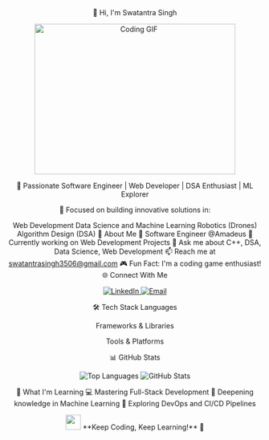 <div align="center"> <!-- Headline -->
👋 Hi, I'm Swatantra Singh
<p align="center"> <img src="https://raw.githubusercontent.com/abhisheknaiidu/abhisheknaiidu/master/code.gif" width="400" height="300" alt="Coding GIF"> </p>
🌟 Passionate Software Engineer | Web Developer | DSA Enthusiast | ML Explorer

🎯 Focused on building innovative solutions in:

Web Development
Data Science and Machine Learning
Robotics (Drones)
Algorithm Design (DSA)
👀 About Me
🏢 Software Engineer @Amadeus
🤝 Currently working on Web Development Projects
💬 Ask me about C++, DSA, Data Science, Web Development
📫 Reach me at swatantrasingh3506@gmail.com
🎮 Fun Fact: I'm a coding game enthusiast!
🌐 Connect With Me
<p> <a href="https://www.linkedin.com/in/swatantrasingh1508" target="_blank"> <img src="https://img.shields.io/badge/-LinkedIn-0077B5?logo=linkedin&logoColor=white&style=for-the-badge" alt="LinkedIn"> </a> <a href="mailto:swatantrasingh3506@gmail.com"> <img src="https://img.shields.io/badge/-Email-D14836?logo=gmail&logoColor=white&style=for-the-badge" alt="Email"> </a> </p>
🛠️ Tech Stack
Languages

Frameworks & Libraries

Tools & Platforms

📊 GitHub Stats
<p> <img src="https://github-readme-stats.vercel.app/api/top-langs/?username=swatantra-coder&theme=radical&show_icons=true&layout=compact" alt="Top Languages"> <img src="https://github-readme-stats.vercel.app/api?username=swatantra-coder&theme=radical&show_icons=true&layout=compact" alt="GitHub Stats"> </p>
🌱 What I'm Learning
💻 Mastering Full-Stack Development
🧠 Deepening knowledge in Machine Learning
🚀 Exploring DevOps and CI/CD Pipelines
<p align="center"> <img src="https://media.giphy.com/media/WUlplcMpOCEmTGBtBW/giphy.gif" width="30"> **Keep Coding, Keep Learning!** 🚀 </p>
